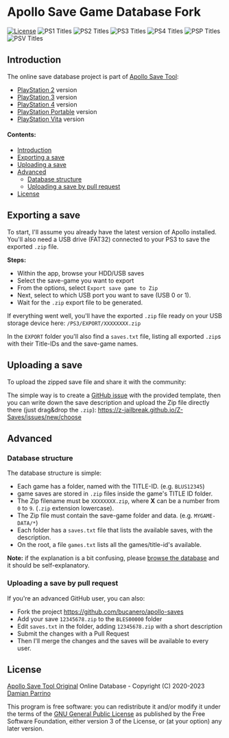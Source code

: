 # Apollo Save Game Database Fork

[![License][img_license]][app_license]
![PS1 Titles](https://img.shields.io/github/directory-file-count/bucanero/apollo-saves/PS1?label=PS1%20Games&type=dir)
![PS2 Titles](https://img.shields.io/github/directory-file-count/bucanero/apollo-saves/PS2?label=PS2%20Games&type=dir)
![PS3 Titles](https://img.shields.io/github/directory-file-count/bucanero/apollo-saves/PS3?label=PS3%20Games&type=dir)
![PS4 Titles](https://img.shields.io/github/directory-file-count/bucanero/apollo-saves/PS4?label=PS4%20Games&type=dir)
![PSP Titles](https://img.shields.io/github/directory-file-count/bucanero/apollo-saves/PSP?label=PSP%20Games&type=dir)
![PSV Titles](https://img.shields.io/github/directory-file-count/bucanero/apollo-saves/PSV?label=PS%20Vita%20Games&type=dir)

## Introduction

The online save database project is part of [Apollo Save Tool](https://github.com/bucanero/apollo-ps3):
 - [PlayStation 2](https://github.com/bucanero/apollo-ps2) version
 - [PlayStation 3](https://github.com/bucanero/apollo-ps3) version
 - [PlayStation 4](https://github.com/bucanero/apollo-ps4) version
 - [PlayStation Portable](https://github.com/bucanero/apollo-psp) version
 - [PlayStation Vita](https://github.com/bucanero/apollo-vita) version

#### Contents:

 - [Introduction](#introduction)
 - [Exporting a save](#exporting-a-save)
 - [Uploading a save](#uploading-a-save)
 - [Advanced](#advanced)
    - [Database structure](#database-structure)
    - [Uploading a save by pull request](#uploading-a-save-by-pull-request)
 - [License](#license)

## Exporting a save

To start, I'll assume you already have the latest version of Apollo installed. You'll also need a USB drive (FAT32) connected to your PS3 to save the exported `.zip` file.

**Steps:**

 - Within the app, browse your HDD/USB saves
 - Select the save-game you want to export
 - From the options, select `Export save game to Zip`
 - Next, select to which USB port you want to save (USB 0 or 1).
 - Wait for the `.zip` export file to be generated.

If everything went well, you'll have the exported `.zip` file ready on your USB storage device here:
`/PS3/EXPORT/XXXXXXXX.zip`

In the `EXPORT` folder you'll also find a `saves.txt` file, listing all exported `.zip`s with their Title-IDs and the save-game names.

## Uploading a save

To upload the zipped save file and share it with the community:

The simple way is to create a [GitHub issue](https://z-jailbreak.github.io/Z-Saves/issues/new/choose) with the provided template, then you can write down the save description and upload the Zip file directly there (just drag&drop the `.zip`): https://z-jailbreak.github.io/Z-Saves/issues/new/choose

## Advanced

### Database structure

The database structure is simple:
 - Each game has a folder, named with the TITLE-ID. (e.g. `BLUS12345`)
 - game saves are stored in `.zip` files inside the game's TITLE ID folder.
 - The Zip filename must be `XXXXXXXX.zip`, where **X** can be a number from `0` to `9`. (`.zip` extension lowercase).
 - The Zip file must contain the save-game folder and data. (e.g. `MYGAME-DATA/*`)
 - Each folder has a `saves.txt` file that lists the available saves, with the description.
 - On the root, a file `games.txt` lists all the games/title-id's available.

**Note:** if the explanation is a bit confusing, please [browse the database](https://z-jailbreak.github.io/Z-Saves/) and it should be self-explanatory.


### Uploading a save by pull request

If you're an advanced GitHub user, you can also:
 - Fork the project https://github.com/bucanero/apollo-saves
 - Add your save `12345678.zip` to the `BLES00000` folder
 - Edit `saves.txt` in the folder, adding `12345678.zip` with a short description
 - Submit the changes with a Pull Request
 - Then I'll merge the changes and the saves will be available to every user.

## License


[Apollo Save Tool Original](https://github.com/bucanero/apollo-saves/) Online Database - Copyright (C) 2020-2023 [Damian Parrino](https://twitter.com/dparrino)

This program is free software: you can redistribute it and/or modify
it under the terms of the [GNU General Public License][app_license] as published by
the Free Software Foundation, either version 3 of the License, or
(at your option) any later version.

[app_license]: https://github.com/bucanero/apollo-saves/blob/master/LICENSE
[img_license]: https://img.shields.io/github/license/bucanero/apollo-saves.svg?maxAge=2592000
